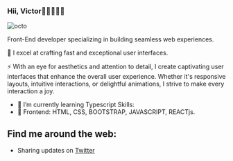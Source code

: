 ### Hii, Victor👋🏽👩🏾‍💻
![octo](https://github.com/ddddami/ddddami/assets/82976159/98ef782e-f332-4113-b581-46651d62f30c)

Front-End developer specializing in building seamless web experiences.

🚀 I excel at crafting fast and exceptional user interfaces.

⚡️ With an eye for aesthetics and attention to detail, I create captivating user interfaces that enhance the overall user experience. Whether it's responsive layouts, intuitive interactions, or delightful animations, I strive to make every interaction a joy.

- 🌱 I’m currently learning Typescript
Skills: 
- 🎨 Frontend: HTML, CSS, BOOTSTRAP, JAVASCRIPT, REACTjs.

## Find me around the web:
- Sharing updates on [Twitter](https;//twitter.com/vviko-ko)
